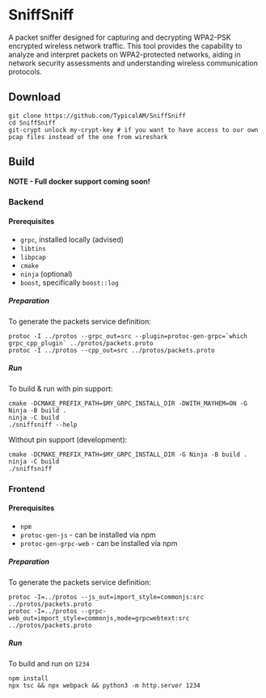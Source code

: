 # SniffSniff

A packet sniffer designed for capturing and decrypting WPA2-PSK encrypted wireless network traffic. This tool provides the capability to analyze and interpret packets on WPA2-protected networks, aiding in network security assessments and understanding wireless communication protocols.

## Download

```
git clone https://github.com/TypicalAM/SniffSniff
cd SniffSniff
git-crypt unlock my-crypt-key # if you want to have access to our own pcap files instead of the one from wireshark
```

## Build

**NOTE - Full docker support coming soon!**

### Backend

#### Prerequisites

- `grpc`, installed locally (advised)
- `libtins`
- `libpcap`
- `cmake`
- `ninja` (optional)
- `boost`, specifically `boost::log`

##### Preparation

To generate the packets service definition:

```
protoc -I ../protos --grpc_out=src --plugin=protoc-gen-grpc=`which grpc_cpp_plugin` ../protos/packets.proto
protoc -I ../protos --cpp_out=src ../protos/packets.proto
```

##### Run

To build & run with pin support:

```
cmake -DCMAKE_PREFIX_PATH=$MY_GRPC_INSTALL_DIR -DWITH_MAYHEM=ON -G Ninja -B build .
ninja -C build
./sniffsniff --help
```

Without pin support (development):

```
cmake -DCMAKE_PREFIX_PATH=$MY_GRPC_INSTALL_DIR -G Ninja -B build .
ninja -C build
./sniffsniff
```

### Frontend

#### Prerequisites

- `npm`
- `protoc-gen-js` - can be installed via npm
- `protoc-gen-grpc-web` - can be installed via npm

##### Preparation

To generate the packets service definition:

```
protoc -I=../protos --js_out=import_style=commonjs:src ../protos/packets.proto
protoc -I=../protos --grpc-web_out=import_style=commonjs,mode=grpcwebtext:src ../protos/packets.proto
```

##### Run

To build and run on `1234`

```
npm install
npx tsc && npx webpack && python3 -m http.server 1234
```
